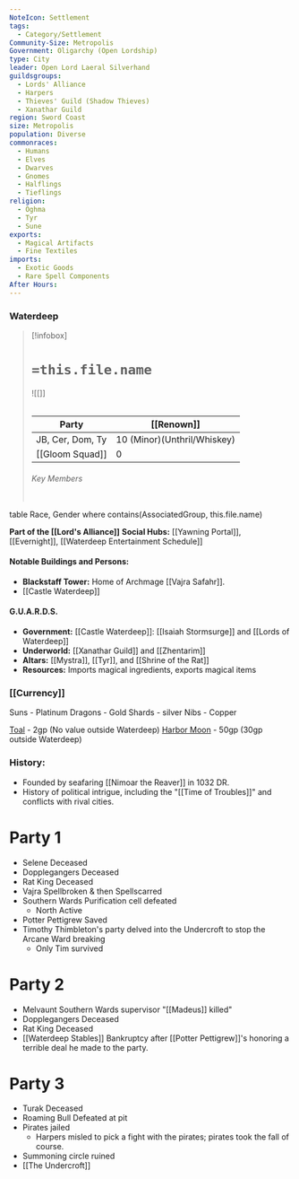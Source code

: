 ```yaml
---
NoteIcon: Settlement
tags:
  - Category/Settlement
Community-Size: Metropolis
Government: Oligarchy (Open Lordship)
type: City
leader: Open Lord Laeral Silverhand
guildsgroups:
  - Lords' Alliance
  - Harpers
  - Thieves' Guild (Shadow Thieves)
  - Xanathar Guild
region: Sword Coast
size: Metropolis
population: Diverse
commonraces:
  - Humans
  - Elves
  - Dwarves
  - Gnomes
  - Halflings
  - Tieflings
religion:
  - Oghma
  - Tyr
  - Sune
exports:
  - Magical Artifacts
  - Fine Textiles
imports:
  - Exotic Goods
  - Rare Spell Components
After Hours:
---
```

### Waterdeep
> [!infobox]
> # `=this.file.name`
> ![[]]
> ######  
> Party |  [[Renown]] |
> |--|---|
> JB, Cer, Dom, Ty | 10 (Minor)(Unthril/Whiskey) |
> [[Gloom Squad]] | 0 |
> ###### Key Members
> ```dataview
table Race, Gender
where contains(AssociatedGroup, this.file.name) 

**Part of the [[Lord's Alliance]]**
**Social Hubs:** [[Yawning Portal]], [[Evernight]], [[Waterdeep Entertainment Schedule]]

#### Notable Buildings and Persons:
- **Blackstaff Tower:** Home of Archmage [[Vajra Safahr]].
- [[Castle Waterdeep]]

#### G.U.A.R.D.S.

- **Government:** [[Castle Waterdeep]]: [[Isaiah Stormsurge]] and [[Lords of Waterdeep]]
- **Underworld:** [[Xanathar Guild]] and [[Zhentarim]]
- **Altars:** [[Mystra]], [[Tyr]], and [[Shrine of the Rat]]
- **Resources:** Imports magical ingredients, exports magical items  

### [[Currency]]
Suns - Platinum
Dragons - Gold
Shards - silver
Nibs - Copper

[Toal](https://forgottenrealms.fandom.com/wiki/Taol) - 2gp (No value outside Waterdeep)
[Harbor Moon](https://forgottenrealms.fandom.com/wiki/Harbor_moon) - 50gp (30gp outside Waterdeep)
### History:

- Founded by seafaring [[Nimoar the Reaver]] in 1032 DR.
- History of political intrigue, including the "[[Time of Troubles]]" and conflicts with rival cities.

# Party 1
- Selene Deceased
- Dopplegangers Deceased
- Rat King Deceased
- Vajra Spellbroken & then Spellscarred
- Southern Wards Purification cell defeated
	- North Active
- Potter Pettigrew Saved
- Timothy Thimbleton's party delved into the Undercroft to stop the Arcane Ward breaking
	- Only Tim survived
# Party 2
- Melvaunt Southern Wards supervisor "[[Madeus]] killed"
- Dopplegangers Deceased
- Rat King Deceased
- [[Waterdeep Stables]] Bankruptcy after [[Potter Pettigrew]]'s honoring a terrible deal he made to the party.
# Party 3
- Turak Deceased
- Roaming Bull Defeated at pit
- Pirates jailed
	- Harpers misled to pick a fight with the pirates; pirates took the fall of course.
- Summoning circle ruined
- [[The Undercroft]]

